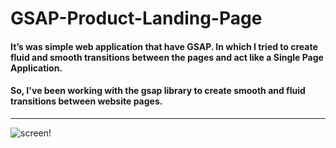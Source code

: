 # GSAP-Product-Landing-Page

#### It’s was simple web application that have GSAP. In which I tried to create fluid and smooth transitions between the pages and act like a Single Page Application.
#### So, I've been working with the gsap library to create smooth and fluid transitions between website pages.
***
![screen!](https://github.com/NaDiaCodin/LandingPage/blob/main/Screen%20LandingPage.png)
